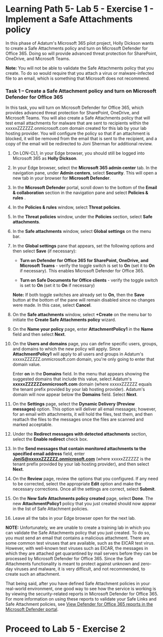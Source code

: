 # Learning Path 5- Lab 5 - Exercise 1 - Implement a Safe Attachments policy 

In this phase of Adatum's Microsoft 365 pilot project, Holly Dickson wants to create a Safe Attachments policy and turn on Microsoft Defender for Office 365. Doing so will provide advanced threat protection for SharePoint, OneDrive, and Microsoft Teams.

**Note:** You will not be able to validate the Safe Attachments policy that you create. To do so would require that you attach a virus or malware-infected file to an email, which is something that Microsoft does not recommend.

### Task 1 – Create a Safe Attachment policy and turn on Microsoft Defender for Office 365

In this task, you will turn on Microsoft Defender for Office 365, which provides advanced threat protection for SharePoint, OneDrive, and Microsoft Teams. You will also create a Safe Attachments policy that will test email attachments for malware that are sent to recipients within the xxxxxZZZZZZ.onmicrosoft.com domain created for this lab by your lab hosting provider. You will configure the policy so that if an attachment is blocked, it will be removed from the email that is sent to the recipient, and a copy of the email will be redirected to Joni Sherman for additional review.

1. On LON-CL1, in your Edge browser, you should still be logged into Microsoft 365 as **Holly Dickson**.

2. In your Edge browser, select the **Microsoft 365 admin center** tab. In the navigation pane, under **Admin centers**, select **Security**. This will open a new tab in your browser for **Microsoft Defender**. 

3. In the **Microsoft Defender** portal, scroll down to the bottom of the **Email & collaboration** section in the navigation pane and select **Policies & rules** .

4. In the **Policies & rules** window, select **Threat policies**.

5. In the **Threat policies** window, under the **Policies** section, select **Safe attachments**.

6. In the **Safe attachments** window, select **Global settings** on the menu bar.

7. In the **Global settings** pane that appears, set the following options and then select **Save** (if necessary):

    - **Turn on Defender for Office 365 for SharePoint, OneDrive, and Microsoft Teams** - verify the toggle switch is set to **On** (set it to **On** if necessary). This enables Microsoft Defender for Office 365.

    - **Turn on Safe Documents for Office clients** - verify the toggle switch is set to **On** (set it to **On** if necessary)

    **Note:** If both toggle switches are already set to **On**, then the **Save** button at the bottom of the pane will remain disabled since no changes were made. In this case, select **Cancel**.

8. On the **Safe attachments** window, select **+Create** on the menu bar to initiate the **Create Safe Attachments policy** wizard.

9. On the **Name your policy** page, enter **AttachmentPolicy1** in the **Name** field and then select **Next**.

10. On the **Users and domains** page, you can define specific users, groups, and domains to which the new policy will apply. Since **AttachmentPolicy1** will apply to all users and groups in Adatum's xxxxxZZZZZZ.onmicrosoft.com domain, you're only going to enter that domain value. <br/>

    Enter **on** in the **Domains** field. In the menu that appears showing the suggested domains that include this value, select Adatum's **xxxxxZZZZZZonmicrosoft.com** domain (where xxxxxZZZZZZ equals the tenant prefix provided by your lab hosting provider). Adatum's domain will now appear below the **Domains** field. Select **Next**.

11. On the **Settings** page, select the **Dynamic Delivery (Preview messages)** option. This option will deliver all email messages; however, for an email with attachments, it will hold the files, test them, and then reattach the files to the messages once the files are scanned and marked acceptable. 

12. Under the **Redirect messages with detected attachments** section, select the **Enable redirect** check box. 

13. In the **Send messages that contain monitored attachments to the specified email address** field, enter **JoniS@xxxxxZZZZZZ.onmicrosoft.com** (where xxxxxZZZZZZ is the tenant prefix provided by your lab hosting provider), and then select **Next**.

14. On the **Review** page, review the options that you configured. If any need to be corrected, select the appropriate **Edit** option and make the necessary corrections. Once all the settings are correct, select **Submit**.

15. On the **New Safe Attachments policy created** page, select **Done**. The new **AttachmentPolicy1** policy that you just created should now appear in the list of Safe Attachment policies.

16. Leave all the tabs in your Edge browser open for the next lab.

**NOTE:** Unfortunately, we are unable to create a training lab in which you can validate the Safe Attachments policy that you just created. To do so, you must send an email that contains a malicious attachment. There are some common test viruses that are available, such as the EICAR test virus. However, with well-known test viruses such as EICAR, the messages in which they are attached get quarantined by mail servers before they can be processed by Microsoft Defender for Office 365. Since the Safe Attachments functionality is meant to protect against unknown and zero-day viruses and malware, it is very difficult, and not recommended, to create such an attachment.

That being said, after you have defined Safe Attachment policies in your real-world environment, one good way to see how the service is working is by viewing the security-related reports in Microsoft Defender for Office 365. For more information on using these reports to validate your Safe Links and Safe Attachment policies, see [View Defender for Office 365 reports in the Microsoft Defender portal](https://learn.microsoft.com/microsoft-365/security/office-365-security/view-reports-for-mdo).


# Proceed to Lab 5 - Exercise 2

